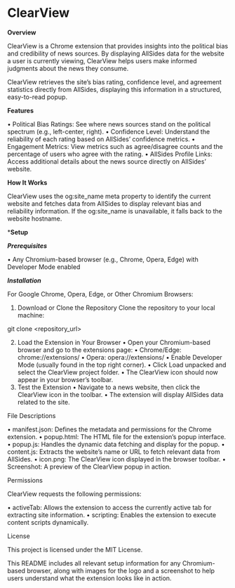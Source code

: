 # ClearView

**Overview**

ClearView is a Chrome extension that provides insights into the political bias and credibility of news sources. By displaying AllSides data for the website a user is currently viewing, ClearView helps users make informed judgments about the news they consume.

ClearView retrieves the site’s bias rating, confidence level, and agreement statistics directly from AllSides, displaying this information in a structured, easy-to-read popup.

**Features**

 • Political Bias Ratings: See where news sources stand on the political spectrum (e.g., left-center, right).
 • Confidence Level: Understand the reliability of each rating based on AllSides’ confidence metrics.
 • Engagement Metrics: View metrics such as agree/disagree counts and the percentage of users who agree with the rating.
 • AllSides Profile Links: Access additional details about the news source directly on AllSides’ website.

**How It Works**

ClearView uses the og:site_name meta property to identify the current website and fetches data from AllSides to display relevant bias and reliability information. If the og:site_name is unavailable, it falls back to the website hostname.

***Setup**

***Prerequisites***

 • Any Chromium-based browser (e.g., Chrome, Opera, Edge) with Developer Mode enabled

***Installation***

For Google Chrome, Opera, Edge, or Other Chromium Browsers:

 1. Download or Clone the Repository
Clone the repository to your local machine:

git clone <repository_url>

 2. Load the Extension in Your Browser
 • Open your Chromium-based browser and go to the extensions page:
 • Chrome/Edge: chrome://extensions/
 • Opera: opera://extensions/
 • Enable Developer Mode (usually found in the top right corner).
 • Click Load unpacked and select the ClearView project folder.
 • The ClearView icon should now appear in your browser’s toolbar.
 3. Test the Extension
 • Navigate to a news website, then click the ClearView icon in the toolbar.
 • The extension will display AllSides data related to the site.

File Descriptions

 • manifest.json: Defines the metadata and permissions for the Chrome extension.
 • popup.html: The HTML file for the extension’s popup interface.
 • popup.js: Handles the dynamic data fetching and display for the popup.
 • content.js: Extracts the website’s name or URL to fetch relevant data from AllSides.
 • icon.png: The ClearView icon displayed in the browser toolbar.
 • Screenshot: A preview of the ClearView popup in action.

Permissions

ClearView requests the following permissions:

 • activeTab: Allows the extension to access the currently active tab for extracting site information.
 • scripting: Enables the extension to execute content scripts dynamically.

License

This project is licensed under the MIT License.

This README includes all relevant setup information for any Chromium-based browser, along with images for the logo and a screenshot to help users understand what the extension looks like in action.
